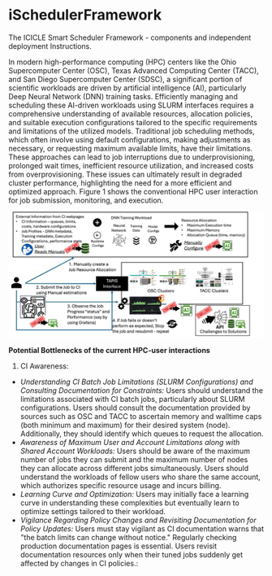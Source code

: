 # iSchedulerFramework
The ICICLE Smart Scheduler Framework - components and independent deployment Instructions. 


In modern high-performance computing (HPC) centers like the Ohio Supercomputer Center (OSC), Texas Advanced Computing Center (TACC), and San Diego Supercomputer Center (SDSC), a significant portion of scientific workloads are driven by artificial intelligence (AI), particularly Deep Neural Network (DNN) training tasks. Efficiently managing and scheduling these AI-driven workloads using SLURM interfaces requires a comprehensive understanding of available resources, allocation policies, and suitable execution configurations tailored to the specific requirements and limitations of the utilized models.
Traditional job scheduling methods, which often involve using default configurations, making adjustments as necessary, or requesting maximum available limits, have their limitations. These approaches can lead to job interruptions due to underprovisioning, prolonged wait times, inefficient resource utilization, and increased costs from overprovisioning. These issues can ultimately result in degraded cluster performance, highlighting the need for a more efficient and optimized approach. Figure 1 shows the conventional HPC user interaction for job submission, monitoring, and execution. 

![Convetional User-HPC Interactions](https://github.com/manikyaswathi/iSchedulerFramework/blob/main/Images/ConvLifeCycle.png?raw=true)

**Potential Bottlenecks of the current HPC-user interactions**
1. CI Awareness:
- _Understanding CI Batch Job Limitations (SLURM Configurations) and Consulting Documentation for Constraints:_ Users should understand the limitations associated with CI batch jobs, particularly about SLURM configurations. Users should consult the documentation provided by sources such as OSC and TACC to ascertain memory and walltime caps (both minimum and maximum) for their desired system (node). Additionally, they should identify which queues to request the allocation.
- _Awareness of Maximum User and Account Limitations along with Shared Account Workloads:_  Users should be aware of the maximum number of jobs they can submit and the maximum number of nodes they can allocate across different jobs simultaneously. Users should understand the workloads of fellow users who share the same account, which authorizes specific resource usage and incurs billing.
- _Learning Curve and Optimization:_ Users may initially face a learning curve in understanding these complexities but eventually learn to optimize settings tailored to their workload.
- _Vigilance Regarding Policy Changes and Revisiting Documentation for Policy Updates:_ Users must stay vigilant as CI documentation warns that "the batch limits can change without notice." Regularly checking production documentation pages is essential. Users revisit documentation resources only when their tuned jobs suddenly get affected by changes in CI policies.:
